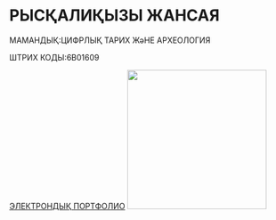 <HTML>
<HEAD>
  <TITLE> МЕНІҢ САЙТЫМ </TITLE>
</HEAD>
<BODY>
  <P><H1> РЫСҚАЛИҚЫЗЫ ЖАНСАЯ </H1></P>
  <P> МАМАНДЫҚ:ЦИФРЛЫҚ ТАРИХ ЖәНЕ АРХЕОЛОГИЯ </P>
  <P> ШТРИХ КОДЫ:6В01609 </P>
  <A HREF="https://mrzjj361107.wixsite.com/zhan1">ЭЛЕКТРОНДЫҚ ПОРТФОЛИО</A>
  <IMG SRC="https://static.wixstatic.com/media/cbad96_5afe79f3d3f34b729806551833c6da6b~mv2.jpg/v1/fill/w_583,h_799,al_c,q_85,usm_0.66_1.00_0.01,enc_auto/cbad96_5afe79f3d3f34b729806551833c6da6b~mv2.jpg" width="250"/>  
</BODY>
</HTML>
